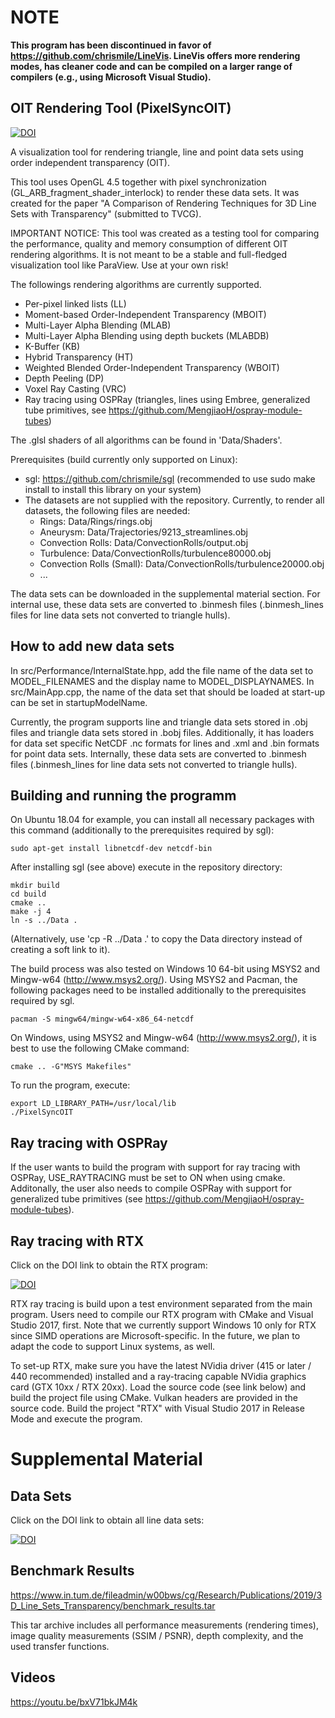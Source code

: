 # NOTE

**This program has been discontinued in favor of https://github.com/chrismile/LineVis. LineVis offers more rendering
modes, has cleaner code and can be compiled on a larger range of compilers (e.g., using Microsoft Visual Studio).**

## OIT Rendering Tool (PixelSyncOIT)

[![DOI](https://zenodo.org/badge/133340475.svg)](https://zenodo.org/badge/latestdoi/133340475)

A visualization tool for rendering triangle, line and point data sets using order independent transparency (OIT).

This tool uses OpenGL 4.5 together with pixel synchronization (GL_ARB_fragment_shader_interlock) to render these data sets.
It was created for the paper "A Comparison of Rendering Techniques for 3D Line Sets with Transparency" (submitted to TVCG).

IMPORTANT NOTICE: This tool was created as a testing tool for comparing the performance, quality and memory consumption of different OIT rendering algorithms.
It is not meant to be a stable and full-fledged visualization tool like ParaView. Use at your own risk!

The followings rendering algorithms are currently supported.
- Per-pixel linked lists (LL)
- Moment-based Order-Independent Transparency (MBOIT)
- Multi-Layer Alpha Blending (MLAB)
- Multi-Layer Alpha Blending using depth buckets (MLABDB)
- K-Buffer (KB)
- Hybrid Transparency (HT)
- Weighted Blended Order-Independent Transparency (WBOIT)
- Depth Peeling (DP)
- Voxel Ray Casting (VRC)
- Ray tracing using OSPRay (triangles, lines using Embree, generalized tube primitives, see https://github.com/MengjiaoH/ospray-module-tubes)

The .glsl shaders of all algorithms can be found in 'Data/Shaders'.

Prerequisites (build currently only supported on Linux):
- sgl: https://github.com/chrismile/sgl (recommended to use sudo make install to install this library on your system)
- The datasets are not supplied with the repository. Currently, to render all datasets, the following files are needed:
    * Rings: Data/Rings/rings.obj
    * Aneurysm: Data/Trajectories/9213_streamlines.obj
    * Convection Rolls: Data/ConvectionRolls/output.obj
    * Turbulence: Data/ConvectionRolls/turbulence80000.obj
    * Convection Rolls (Small): Data/ConvectionRolls/turbulence20000.obj
    * ...

The data sets can be downloaded in the supplemental material section. For internal use, these data sets are converted to .binmesh files (.binmesh_lines files for line data sets not converted to triangle hulls).

## How to add new data sets

In src/Performance/InternalState.hpp, add the file name of the data set to MODEL_FILENAMES and the display name to MODEL_DISPLAYNAMES.
In src/MainApp.cpp, the name of the data set that should be loaded at start-up can be set in startupModelName.

Currently, the program supports line and triangle data sets stored in .obj files and triangle data sets stored in .bobj files.
Additionally, it has loaders for data set specific NetCDF .nc formats for lines and .xml and .bin formats for point data sets.
Internally, these data sets are converted to .binmesh files (.binmesh_lines for line data sets not converted to triangle hulls).

## Building and running the programm

On Ubuntu 18.04 for example, you can install all necessary packages with this command (additionally to the prerequisites required by sgl):

```
sudo apt-get install libnetcdf-dev netcdf-bin
```

After installing sgl (see above) execute in the repository directory:

```
mkdir build
cd build
cmake ..
make -j 4
ln -s ../Data .
```
(Alternatively, use 'cp -R ../Data .' to copy the Data directory instead of creating a soft link to it).

The build process was also tested on Windows 10 64-bit using MSYS2 and Mingw-w64 (http://www.msys2.org/). Using MSYS2 and Pacman, the following packages need to be installed additionally to the prerequisites required by sgl.

```
pacman -S mingw64/mingw-w64-x86_64-netcdf
```

On Windows, using MSYS2 and Mingw-w64 (http://www.msys2.org/), it is best to use the following CMake command:
```
cmake .. -G"MSYS Makefiles"
```

To run the program, execute:
```
export LD_LIBRARY_PATH=/usr/local/lib
./PixelSyncOIT
```

## Ray tracing with OSPRay

If the user wants to build the program with support for ray tracing with OSPRay, USE_RAYTRACING must be set to ON when using cmake.
Additonally, the user also needs to compile OSPRay with support for generalized tube primitives (see https://github.com/MengjiaoH/ospray-module-tubes).

## Ray tracing with RTX

Click on the DOI link to obtain the RTX program:

[![DOI](https://zenodo.org/badge/DOI/10.5281/zenodo.3637621.svg)](https://doi.org/10.5281/zenodo.3637621)

RTX ray tracing is build upon a test environment separated from the main program.
Users need to compile our RTX program with CMake and Visual Studio 2017, first. Note that we currently support Windows 10 only for RTX since SIMD operations are Microsoft-specific. In the future, we plan to adapt the code to support Linux systems, as well.

To set-up RTX, make sure you have the latest NVidia driver (415 or later / 440 recommended) installed and a ray-tracing capable NVidia graphics card (GTX 10xx / RTX 20xx).
Load the source code (see link below) and build the project file using CMake. Vulkan headers are provided in the source code.
Build the project "RTX" with Visual Studio 2017 in Release Mode and execute the program.

# Supplemental Material
## Data Sets
Click on the DOI link to obtain all line data sets:

[![DOI](https://zenodo.org/badge/DOI/10.5281/zenodo.3637625.svg)](https://doi.org/10.5281/zenodo.3637625)

## Benchmark Results
https://www.in.tum.de/fileadmin/w00bws/cg/Research/Publications/2019/3D_Line_Sets_Transparency/benchmark_results.tar

This tar archive includes all performance measurements (rendering times), image quality measurements (SSIM / PSNR), depth complexity, and the used transfer functions.

## Videos
https://youtu.be/bxV71bkJM4k
